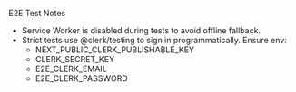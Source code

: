 E2E Test Notes

- Service Worker is disabled during tests to avoid offline fallback.
- Strict tests use @clerk/testing to sign in programmatically. Ensure env:
  - NEXT_PUBLIC_CLERK_PUBLISHABLE_KEY
  - CLERK_SECRET_KEY
  - E2E_CLERK_EMAIL
  - E2E_CLERK_PASSWORD

